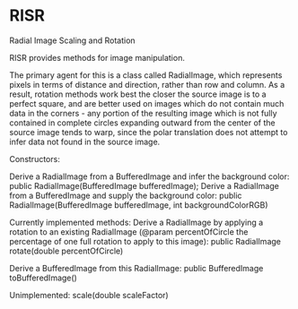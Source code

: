 # RISR
Radial Image Scaling and Rotation

RISR provides methods for image manipulation.

The primary agent for this is a class called RadialImage, which represents pixels in terms of distance and direction, rather than row and column.
As a result, rotation methods work best the closer the source image is to a perfect square, and are better used on images which do not contain much data in the corners - any portion of the resulting image which is not fully contained in complete circles expanding outward from the center of the source image tends to warp, since the polar translation does not attempt to infer data not found in the source image.

Constructors:

Derive a RadialImage from a BufferedImage and infer the background color:
public RadialImage(BufferedImage bufferedImage);
Derive a RadialImage from a BufferedImage and supply the background color:
public RadialImage(BufferedImage bufferedImage, int backgroundColorRGB)

Currently implemented methods:
Derive a RadialImage by applying a rotation to an existing RadialImage 
(@param percentOfCircle the percentage of one full rotation to apply to this image):
public RadialImage rotate(double percentOfCircle)

Derive a BufferedImage from this RadialImage:
public BufferedImage toBufferedImage()

Unimplemented:
scale(double scaleFactor)
